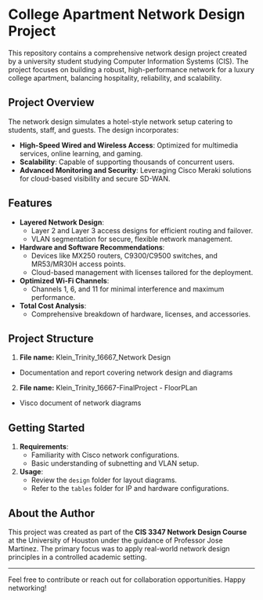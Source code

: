# College Apartment Network Design Project

This repository contains a comprehensive network design project created by a university student studying Computer Information Systems (CIS). 
The project focuses on building a robust, high-performance network for a luxury college apartment, balancing hospitality, reliability, and scalability.

## Project Overview

The network design simulates a hotel-style network setup catering to students, staff, and guests. The design incorporates:

- **High-Speed Wired and Wireless Access**: Optimized for multimedia services, online learning, and gaming.
- **Scalability**: Capable of supporting thousands of concurrent users.
- **Advanced Monitoring and Security**: Leveraging Cisco Meraki solutions for cloud-based visibility and secure SD-WAN.

## Features

- **Layered Network Design**:
  - Layer 2 and Layer 3 access designs for efficient routing and failover.
  - VLAN segmentation for secure, flexible network management.
- **Hardware and Software Recommendations**:
  - Devices like MX250 routers, C9300/C9500 switches, and MR53/MR30H access points.
  - Cloud-based management with licenses tailored for the deployment.
- **Optimized Wi-Fi Channels**:
  - Channels 1, 6, and 11 for minimal interference and maximum performance.
- **Total Cost Analysis**:
  - Comprehensive breakdown of hardware, licenses, and accessories.

## Project Structure
1. **File name:** Klein_Trinity_16667_Network Design
- Documentation and report covering network design and diagrams
2. **File name:** Klein_Trinity_16667-FinalProject - FloorPLan
- Visco document of network diagrams

## Getting Started

1. **Requirements**:
   - Familiarity with Cisco network configurations.
   - Basic understanding of subnetting and VLAN setup.
2. **Usage**:
   - Review the `design` folder for layout diagrams.
   - Refer to the `tables` folder for IP and hardware configurations.

## About the Author

This project was created as part of the **CIS 3347 Network Design Course** at the University of Houston under the guidance of Professor Jose Martinez. 
The primary focus was to apply real-world network design principles in a controlled academic setting.



---

Feel free to contribute or reach out for collaboration opportunities. Happy networking!
